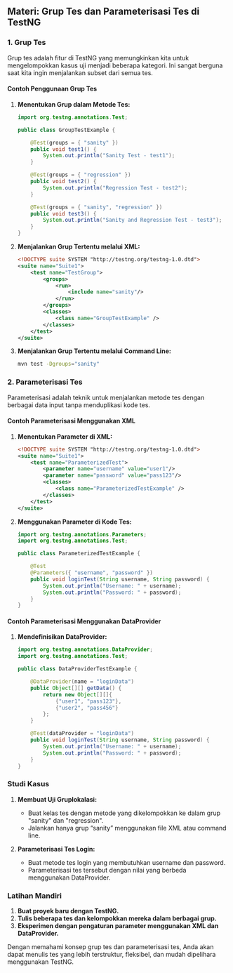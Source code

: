 ## Materi: Grup Tes dan Parameterisasi Tes di TestNG

### 1. Grup Tes
Grup tes adalah fitur di TestNG yang memungkinkan kita untuk mengelompokkan kasus uji menjadi beberapa kategori. Ini sangat berguna saat kita ingin menjalankan subset dari semua tes.

#### Contoh Penggunaan Grup Tes
1. **Menentukan Grup dalam Metode Tes:**
   ```java
   import org.testng.annotations.Test;

   public class GroupTestExample {

       @Test(groups = { "sanity" })
       public void test1() {
           System.out.println("Sanity Test - test1");
       }

       @Test(groups = { "regression" })
       public void test2() {
           System.out.println("Regression Test - test2");
       }

       @Test(groups = { "sanity", "regression" })
       public void test3() {
           System.out.println("Sanity and Regression Test - test3");
       }
   }
   ```

2. **Menjalankan Grup Tertentu melalui XML:**
   ```xml
   <!DOCTYPE suite SYSTEM "http://testng.org/testng-1.0.dtd">
   <suite name="Suite1">
       <test name="TestGroup">
           <groups>
               <run>
                   <include name="sanity"/>
               </run>
           </groups>
           <classes>
               <class name="GroupTestExample" />
           </classes>
       </test>
   </suite>
   ```

3. **Menjalankan Grup Tertentu melalui Command Line:**
   ```sh
   mvn test -Dgroups="sanity"
   ```

### 2. Parameterisasi Tes
Parameterisasi adalah teknik untuk menjalankan metode tes dengan berbagai data input tanpa menduplikasi kode tes.

#### Contoh Parameterisasi Menggunakan XML
1. **Menentukan Parameter di XML:**
   ```xml
   <!DOCTYPE suite SYSTEM "http://testng.org/testng-1.0.dtd">
   <suite name="Suite1">
       <test name="ParameterizedTest">
           <parameter name="username" value="user1"/>
           <parameter name="password" value="pass123"/>
           <classes>
               <class name="ParameterizedTestExample" />
           </classes>
       </test>
   </suite>
   ```

2. **Menggunakan Parameter di Kode Tes:**
   ```java
   import org.testng.annotations.Parameters;
   import org.testng.annotations.Test;

   public class ParameterizedTestExample {

       @Test
       @Parameters({ "username", "password" })
       public void loginTest(String username, String password) {
           System.out.println("Username: " + username);
           System.out.println("Password: " + password);
       }
   }
   ```

#### Contoh Parameterisasi Menggunakan DataProvider
1. **Mendefinisikan DataProvider:**
   ```java
   import org.testng.annotations.DataProvider;
   import org.testng.annotations.Test;

   public class DataProviderTestExample {

       @DataProvider(name = "loginData")
       public Object[][] getData() {
           return new Object[][]{
               {"user1", "pass123"},
               {"user2", "pass456"}
           };
       }

       @Test(dataProvider = "loginData")
       public void loginTest(String username, String password) {
           System.out.println("Username: " + username);
           System.out.println("Password: " + password);
       }
   }
   ```

### Studi Kasus
1. **Membuat Uji Gruplokalasi:**
    - Buat kelas tes dengan metode yang dikelompokkan ke dalam grup "sanity" dan "regression".
    - Jalankan hanya grup “sanity” menggunakan file XML atau command line.

2. **Parameterisasi Tes Login:**
    - Buat metode tes login yang membutuhkan username dan password.
    - Parameterisasi tes tersebut dengan nilai yang berbeda menggunakan DataProvider.

### Latihan Mandiri
1. **Buat proyek baru dengan TestNG.**
2. **Tulis beberapa tes dan kelompokkan mereka dalam berbagai grup.**
3. **Eksperimen dengan pengaturan parameter menggunakan XML dan DataProvider.**

Dengan memahami konsep grup tes dan parameterisasi tes, Anda akan dapat menulis tes yang lebih terstruktur, fleksibel, dan mudah dipelihara menggunakan TestNG.
